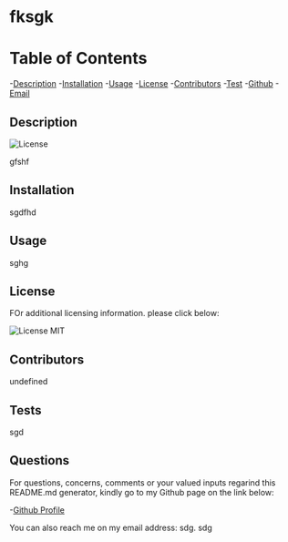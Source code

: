 
  # fksgk
  
  # Table of Contents
  
  -[Description](#description)
  -[Installation](#installation)
  -[Usage](#usage)
  -[License](#license)
  -[Contributors](#contributors)
  -[Test](#test)
  -[Github](#github)
  -[Email](#email)
  ## Description
  ![License](https://img.shields.io/badge/License-MIT-blue.svg)
  
  gfshf
  
  ## Installation
  
  sgdfhd
  
  ## Usage
  
  sghg
  
  ## License
  
  FOr additional licensing information. please click below:
  
  ![License](https://img.shields.io/badge/License-MIT-blue.svg)
  MIT
  
  ## Contributors
  
  undefined
  
  ## Tests
  
  sgd
  
  ## Questions
  
  For questions, concerns, comments or your valued inputs regarind this README.md generator, kindly go to my Github page
  on the link below:
  
  -[Github Profile](https://github.com/gd)
                    
  You can also reach me  on my email address: sdg.
  sdg
